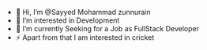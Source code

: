 - 👋 Hi, I’m @Sayyed Mohammad zunnurain
- 👀 I’m interested in Development
- 🌱 I’m currently Seeking for a Job as FullStack Developer
- ⚡ Apart from that I am interested in cricket

<!---
zunnurain786/zunnurain786 is a ✨ special ✨ repository because its `README.md` (this file) appears on your GitHub profile.
You can click the Preview link to take a look at your changes.
--->
